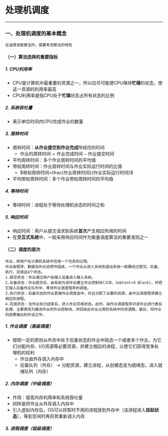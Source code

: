 # 处理机调度

---

### 一、处理机调度的基本概念

```
在选择调度算法时，需要考虑算法的特性
```
#### （一）算法选择的重要指标
##### 1. CPU利用率

- CPU是计算机中最重要的资源之一，所以应尽可能使CPU保持**忙碌**的状态，使这一资源的利用率最高
- CPU利用率是指CPU处于**忙碌**状态占所有状态的比例
##### 2. 系统吞吐量

- 表示单位时间内CPU完成作业的数量
##### 3. 周转时间

- 周转时间：**从作业提交到作业完成**所经历的时间
	- $\text{作业的周转时间} = \text{作业完成时间} - \text{作业提交时间}$ 
- 平均周转时间：多个作业周转时间的平均值
- 带权周转时间：作业周转时间与作业实际运行时间的比值
	- $带权周转时间=\frac{作业周转时间}{作业实际运行时间}$
- 平均带权周转时间：多个作业带权周转时间的平均值
##### 4. 等待时间

- 等待时间：进程处于等待处理机状态的时间之和
##### 5. 响应时间

- 响应时间：用户从提交请求到系统**首次**产生相应所用的时间
- 在**交互式系统**中，一般采用响应时间作为衡量调度算法的重要准则之一
#### （二）调度的层次

```
作业，即用户在计算机系统中完成一个任务的过程。
作业由程序、数据及作业说明书组成，一个作业从进入系统到退出系统一般要经过提交、后备、执行、完成这4个状态。
1.提交状态：作业通过用户由输入设备进入输入系统。
2.后备状态：作业提交后，由系统为该作业建立作业控制块(JCB，JobContrd Block)，并把它插入后备作业队列中，等待作业调度程序的调度。
3.执行状态：后备状态的作业若被作业调度选中，并且分配了必要的资源，由作业调度程序建立相应的进程。
4.完成状态：当作业执行结束后，进入作业完成状态。此时，由作业调度程序对该作业进行善后处理，主要表现为撤消作业的作业控制块，并回收此作业占用的系统中的资源数。最后，将作业的结果输出到外设之中。
```
##### 1. 作业调度（高级调度）

- 按照一定的原则从外存中处于后备状态的作业中挑选一个或者多个作业，为它们分配内存、I/O资源等必要资源，并建立相应的进程，以使它们获得竞争处理机的权利
	- 作业由外存调入内存中
	- 后备队列（外存） $\rightarrow$   分配资源，建立进程，从创建态变为就绪态，进入就绪队列（内存）
##### 2. 内存调度（中级调度）

- 作用：提高内存利用率和系统吞吐量
- 同样是将作业从外存调入内存中
- 引入虚拟内存后，OS可以将暂时不用的进程放到外存中（该进程进入**挂起状态**），等到空闲时再将其重新调入内存
##### 3. 进程调度（低级调度）










